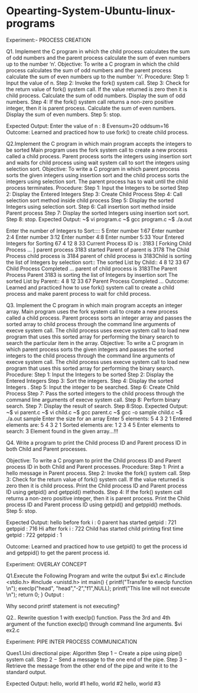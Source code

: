 # Opearting-System-Ubuntu-linux-programs

Experiment:- PROCESS CREATION

Q1. Implement the C program in which the child process calculates the sum of
odd numbers and the parent process calculate the sum of even numbers up
to the number ‘n’.
Objective:
To write a C program in which the child process calculates the sum of odd
numbers and the parent process calculate the sum of even numbers up to the
number ‘n’.
Procedure:
Step 1: Input the value of n.
Step 2: Invoke the fork() system call.
Step 3: Check for the return value of fork() system call. If the value returned is
zero then it is child process. Calculate the sum of odd numbers. Display the
sum of odd numbers.
Step 4: If the fork() system call returns a non-zero positive integer, then it is
parent process. Calculate the sum of even numbers. Display the sum of even
numbers.
Step 5: stop.

Expected Output:
Enter the value of n : 8
Evensum=20
oddsum=16
Outcome:
Learned and practiced how to use fork() to create child process.


Q2.Implement the C program in which main program accepts the integers to
be sorted Main program uses the fork system call to create a new process
called a child process. Parent process sorts the integers using insertion sort
and waits for child process using wait system call to sort the integers using
selection sort.
Objective:
To write a C program in which parent process sorts the given integers using
insertion sort and the child process sorts the integers using selection sort. The
parent process has to wait until the child process terminates.
Procedure:
Step 1: Input the Integers to be sorted
Step 2: Display the Entered Integers
Step 3: Create Child Process
Step 4: Call selection sort method inside child process
Step 5: Display the sorted Integers using selection sort.
Step 6: Call insertion sort method inside Parent process
Step 7: Display the sorted Integers using insertion sort sort.
Step 8: stop.
Expected Output:
~$ vi program.c
~$ gcc program.c
~$ ./a.out

Enter the number of Integers to Sort:::: 5
Enter number 1:67
Enter number 2:4
Enter number 3:12
Enter number 4:8
Enter number 5:33
Your Entered Integers for Sorting
67 4 12 8 33
Current Process ID is : 3183
[ Forking Child Process ... ]
parent process 3183 started
Parent of parent is 3178
The Child Process
child process is 3184
parent of child process is 3183Child is sorting the list of Integers by selection
sort::
The sorted List by Child::
4 8 12 33 67
Child Process Completed ...
parent of child process is 3183The Parent Process
Parent 3183 is sorting the list of Integers by insertion sort
The sorted List by Parent::
4 8 12 33 67
Parent Process Completed ...
Outcome:
Learned and practiced how to use fork() system call to create a child process and
make parent process to wait for child process.


Q3. Implement the C program in which main program accepts an integer array.
Main program uses the fork system call to create a new process called a
child process. Parent process sorts an integer array and passes the sorted
array to child process through the command line arguments of execve
system call. The child process uses execve system call to load new program
that uses this sorted array for performing the binary search to search the
particular item in the array.
Objective:
To write a C program in which parent process sorts the given integers and passes
the sorted integers to the child process through the command line arguments of
execve system call. The child process uses execve system call to load new
program that uses this sorted array for performing the binary search.
Procedure:
Step 1: Input the Integers to be sorted
Step 2: Display the Entered Integers
Step 3: Sort the integers.
Step 4: Display the sorted Integers .
Step 5: Input the integer to be searched.
Step 6: Create Child Process
Step 7: Pass the sorted integers to the child process through the command line
arguments of execve system call.
Step 8: Perform binary search.
Step 7: Display the result of search.
Step 8:Stop.
Expected Output:
~$ vi parent.c
~$ vi child.c
~$ gcc parent.c
~$ gcc -o sample child.c
~$ ./a.out sample
Enter the size for an array
Enter 5 elements: 5
4
3
2
1
Entered elements are: 5 4 3 2 1
Sorted elements are: 1 2 3 4 5
Enter elements to search:
3
Element found in the given array...!!!


Q4. Write a program to print the Child process ID and Parent process ID in
both Child and Parent processes.

Objective:
To write a C program to print the Child process ID and Parent process ID in
both Child and Parent processes.
Procedure:
Step 1: Print a hello message in Parent process.
Step 2: Invoke the fork() system call.
Step 3: Check for the return value of fork() system call. If the value returned is
zero then it is child process. Print the Child process ID and Parent process ID
using getpid() and getppid() methods.
Step 4: If the fork() system call returns a non-zero positive integer, then it is
parent process. Print the Child process ID and Parent process ID using getpid()
and getppid() methods.
Step 5: stop.

Expected Output:
hello before fork
i : 0
parent has started
getpid : 721 getppid : 716
Hi after fork i : 722
Child has started
child printing first time
getpid : 722 getppid : 1

Outcome:
Learned and practiced how to use getpid() to get the process id and getppid() to
get the parent process id.


Experiment: OVERLAY CONCEPT

Q1.Execute the Following Program and write the output
$vi ex1.c
#include <stdio.h>
#include <unistd.h>
int main()
{
printf("Transfer to execlp function \n");
execlp("head", "head","-2","f1",NULL); 
printf("This line will not execute \n");
return 0;
}
Output :

Why second printf statement is not executing?



Q2.. Rewrite question 1 with execlp() function. Pass the 3rd and 4th argument of the function
execlp() through command line arguments.
$vi ex2.c

Experiment: PIPE INTER PROCESS COMMUNICATION 

Ques1.Uni directional pipe:
Algorithm
Step 1 − Create a pipe using pipe() system call.
Step 2 − Send a message to the one end of the pipe.
Step 3 − Retrieve the message from the other end of the pipe and write it to the standard output.

Expected Output:
hello, world #1
hello, world #2
hello, world #3





